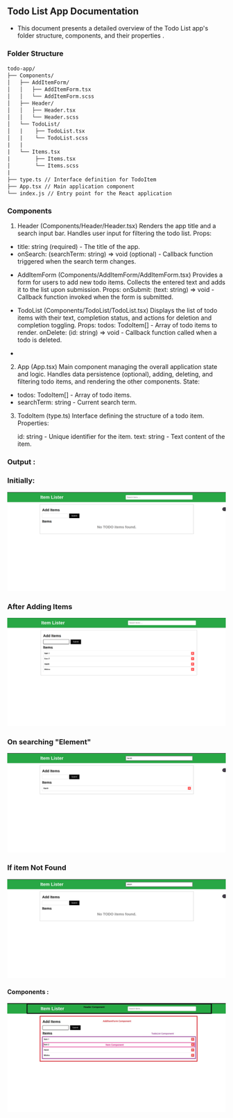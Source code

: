 

## Todo List App Documentation
- This document presents a detailed overview of the Todo List app's folder structure, components, and their properties .

### Folder Structure
```
todo-app/
├── Components/
│   ├── AddItemForm/
│   │   ├── AddItemForm.tsx
│   │   └── AddItemForm.scss
│   ├── Header/
│   │   ├── Header.tsx
│   │   └── Header.scss
│   └── TodoList/
│   |    ├── TodoList.tsx
│   |    └── TodoList.scss
|   |
|   └── Items.tsx
|        ├── Items.tsx
│        └── Items.scss
|
├── type.ts // Interface definition for TodoItem
├── App.tsx // Main application component
└── index.js // Entry point for the React application

```
### Components
1. Header (Components/Header/Header.tsx)
Renders the app title and a search input bar.
Handles user input for filtering the todo list.
Props:

- title: string (required) - The title of the app.
- onSearch: (searchTerm: string) => void (optional) - Callback    function triggered when the search term changes.
  
* AddItemForm (Components/AddItemForm/AddItemForm.tsx)
Provides a form for users to add new todo items.
Collects the entered text and adds it to the list upon submission.
Props: onSubmit: (text: string) => void - Callback function invoked when the form is submitted.

* TodoList (Components/TodoList/TodoList.tsx)
Displays the list of todo items with their text, completion status, and actions for deletion and completion toggling.
Props: todos: TodoItem[] - Array of todo items to render.
onDelete: (id: string) => void - Callback function called when a todo is deleted.

- 

2. App (App.tsx)
Main component managing the overall application state and logic.
Handles data persistence (optional), adding, deleting, and filtering todo items, and rendering the other components.
State:

- todos: TodoItem[] - Array of todo items.
- searchTerm: string - Current search term.

3. TodoItem (type.ts)
Interface defining the structure of a todo item.
Properties:

   id: string - Unique identifier for the item.
   text: string - Text content of the item.


### Output : 
### Initially:
![Alt text](image-4.png)

### After Adding Items
 ![Alt text](image.png)


### On searching "Element"
![Alt text](image-2.png)

### If item Not Found
  ![Alt text](image-3.png) 

 #### Components : 
 ![Alt text](image-1.png)